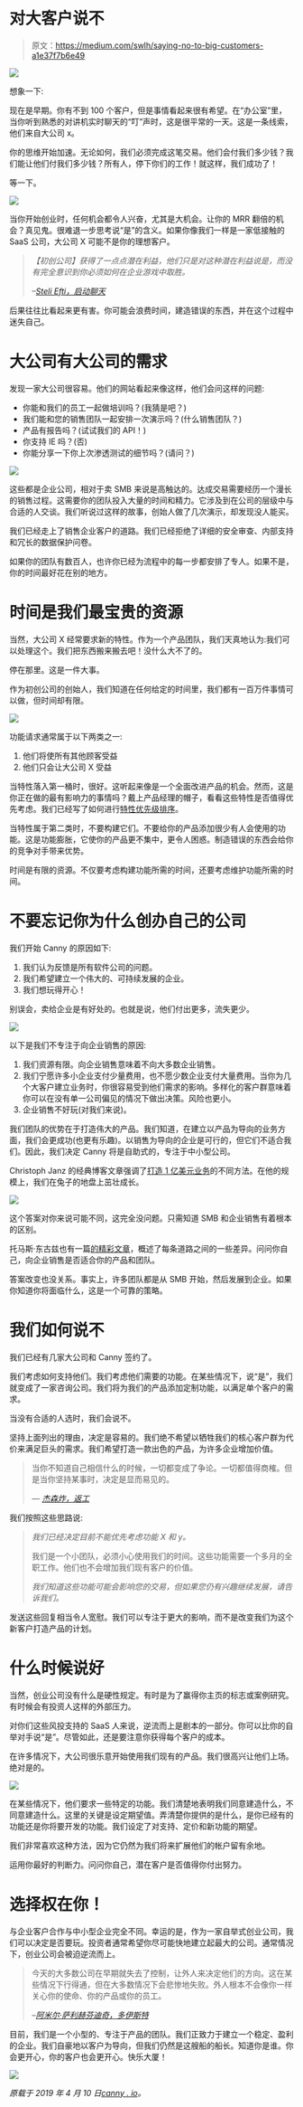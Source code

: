 # 对大客户说不

> 原文：<https://medium.com/swlh/saying-no-to-big-customers-a1e37f7b6e49>

![](img/55477c8e46e99337d67ccd5595bbf81b.png)

想象一下:

现在是早期。你有不到 100 个客户，但是事情看起来很有希望。在“办公室”里，当你听到熟悉的对讲机实时聊天的“叮”声时，这是很平常的一天。这是一条线索，他们来自大公司 x。

你的思维开始加速。无论如何，我们必须完成这笔交易。他们会付我们多少钱？我们能让他们付我们多少钱？所有人，停下你们的工作！就这样，我们成功了！

等一下。

![](img/af2db5119c5fa926a35c793c4b321487.png)

当你开始创业时，任何机会都令人兴奋，尤其是大机会。让你的 MRR 翻倍的机会？真见鬼。很难退一步思考说“是”的含义。如果你像我们一样是一家低接触的 SaaS 公司，大公司 X 可能不是你的理想客户。

> *【初创公司】获得了一点点潜在利益，他们只是对这种潜在利益说是，而没有完全意识到你必须如何在企业游戏中取胜。*
> 
> *–*[*Steli Efti，启动聊天*](https://thestartupchat.com/ep236)

后果往往比看起来更有害。你可能会浪费时间，建造错误的东西，并在这个过程中迷失自己。

# 大公司有大公司的需求

发现一家大公司很容易。他们的网站看起来像这样，他们会问这样的问题:

*   你能和我们的员工一起做培训吗？(我猜是吧？)
*   我们能和您的销售团队一起安排一次演示吗？(什么销售团队？)
*   产品有报告吗？(试试我们的 API！)
*   你支持 IE 吗？(否)
*   你能分享一下你上次渗透测试的细节吗？(请问？)

![](img/f18221f7fb292643b6fb8847b61e45b2.png)

这些都是企业公司，相对于卖 SMB 来说是高触达的。达成交易需要经历一个漫长的销售过程。这需要你的团队投入大量的时间和精力。它涉及到在公司的层级中与合适的人交谈。我们听说过这样的故事，创始人做了几次演示，却发现没人能买。

我们已经走上了销售企业客户的道路。我们已经拒绝了详细的安全审查、内部支持和冗长的数据保护问卷。

如果你的团队有数百人，也许你已经为流程中的每一步都安排了专人。如果不是，你的时间最好花在别的地方。

# 时间是我们最宝贵的资源

当然，大公司 X 经常要求新的特性。作为一个产品团队，我们天真地认为:我们可以处理这个。我们把东西搬来搬去吧！没什么大不了的。

停在那里。这是一件大事。

作为初创公司的创始人，我们知道在任何给定的时间里，我们都有一百万件事情可以做，但时间却有限。

![](img/a9b1dd4055e6c814fdaac6c4e9674244.png)

功能请求通常属于以下两类之一:

1.  他们将使所有其他顾客受益
2.  他们只会让大公司 X 受益

当特性落入第一桶时，很好。这听起来像是一个全面改进产品的机会。然而，这是你正在做的最有影响力的事情吗？戴上产品经理的帽子，看看这些特性是否值得优先考虑。我们已经写了如何进行[特性优先级排序](https://canny.io/blog/roadmap-prioritization-guide/)。

当特性属于第二类时，不要构建它们。不要给你的产品添加很少有人会使用的功能。这是功能膨胀，它使你的产品更不集中，更令人困惑。制造错误的东西会给你的竞争对手带来优势。

时间是有限的资源。不仅要考虑构建功能所需的时间，还要考虑维护功能所需的时间。

# 不要忘记你为什么创办自己的公司

我们开始 Canny 的原因如下:

1.  我们认为反馈是所有软件公司的问题。
2.  我们希望建立一个伟大的、可持续发展的企业。
3.  我们想玩得开心！

别误会，卖给企业是有好处的。也就是说，他们付出更多，流失更少。

![](img/e66d83f617802e12de0888065f68e6b2.png)

以下是我们不专注于向企业销售的原因:

1.  我们资源有限。向企业销售意味着不向大多数企业销售。
2.  我们宁愿许多小企业支付少量费用，也不愿少数企业支付大量费用。当你为几个大客户建立业务时，你很容易受到他们需求的影响。多样化的客户群意味着你可以在没有单一公司偏见的情况下做出决策。风险也更小。
3.  企业销售不好玩(对我们来说)。

我们团队的优势在于打造伟大的产品。我们知道，在建立以产品为导向的业务方面，我们会更成功(也更有乐趣)。以销售为导向的企业是可行的，但它们不适合我们。因此，我们决定 Canny 将是自助式的，专注于中小型公司。

Christoph Janz 的经典博客文章强调了[打造 1 亿美元业务](http://christophjanz.blogspot.com/2014/10/five-ways-to-build-100-million-business.html)的不同方法。在他的规模上，我们在兔子的地盘上茁壮成长。

![](img/16037bda171f1a8e0d6c44c501648d39.png)

这个答案对你来说可能不同，这完全没问题。只需知道 SMB 和企业销售有着根本的区别。

托马斯·东古兹也有一篇[的精彩文章](https://tomtunguz.com/optimal-path-smb-mid-ent/)，概述了每条道路之间的一些差异。问问你自己，向企业销售是否适合你的产品和团队。

答案改变也没关系。事实上，许多团队都是从 SMB 开始，然后发展到企业。如果你知道你将面临什么，这是一个可靠的策略。

# 我们如何说不

我们已经有几家大公司和 Canny 签约了。

我们考虑如何支持他们。我们考虑他们需要的功能。在某些情况下，说“是”，我们就变成了一家咨询公司。我们将为我们的产品添加定制功能，以满足单个客户的需求。

当没有合适的人选时，我们会说不。

坚持上面列出的理由，决定是容易的。我们绝不希望以牺牲我们的核心客户群为代价来满足巨头的需求。我们希望打造一款出色的产品，为许多企业增加价值。

> 当你不知道自己相信什么的时候，一切都变成了争论。一切都值得商榷。但是当你坚持某事时，决定是显而易见的。
> 
> *―* [*杰森炸，返工*](https://www.goodreads.com/book/show/6732019-rework)

我们按照这些思路说:

> *我们已经决定目前不能优先考虑功能 X 和 y。*
> 
> 我们是一个小团队，必须小心使用我们的时间。这些功能需要一个多月的全职工作。他们也不会增加我们现有客户的价值。
> 
> *我们知道这些功能可能会影响您的交易，但如果您仍有兴趣继续发展，请告诉我们。*

发送这些回复相当令人宽慰。我们可以专注于更大的影响，而不是改变我们为这个新客户打造产品的计划。

# 什么时候说好

当然，创业公司没有什么是硬性规定。有时是为了赢得你主页的标志或案例研究。有时候会有投资人这样的外部压力。

对你们这些风投支持的 SaaS 人来说，逆流而上是剧本的一部分。你可以比你的自举对手说“是”。尽管如此，还是要注意你获得每个客户的成本。

在许多情况下，大公司很乐意开始使用我们现有的产品。我们很高兴让他们上场。绝对是的。

![](img/9d81f7845b96b485b609cb1136a57cb2.png)

在某些情况下，他们要求一些特定的功能。我们清楚地表明我们同意建造什么，不同意建造什么。这里的关键是设定期望值。弄清楚你提供的是什么，是你已经有的功能还是你将要开发的功能。我们设定了对支持、定价和新功能的期望。

我们非常喜欢这种方法，因为它仍然为我们将来扩展他们的帐户留有余地。

运用你最好的判断力。问问你自己，潜在客户是否值得你付出努力。

# 选择权在你！

与企业客户合作与中小型企业完全不同。幸运的是，作为一家自举式创业公司，我们可以决定是否要玩。投资者通常希望你尽可能快地建立起最大的公司。通常情况下，创业公司会被迫逆流而上。

> 今天的大多数公司在早期就失去了控制，让外人来决定他们的方向。这在某些情况下行得通，但在大多数情况下会悲惨地失败。外人根本不会像你一样关心你的使命、你的产品或你的员工。
> 
> *–*[*阿米尔·萨利赫芬迪奇，多伊斯特*](https://doist.com/blog/no-exit-strategy/)

目前，我们是一个小型的、专注于产品的团队。我们正致力于建立一个稳定、盈利的企业。我们自豪地以客户为导向，但我们仍然是这艘船的船长。知道你是谁。你会更开心，你的客户也会更开心。快乐大厦！

[![](img/1a3774f1ee6091f298eceb1427b2df1f.png)](https://canny.io/blog/subscribe/)

*原载于 2019 年 4 月 10 日*[*canny . io*](https://canny.io/blog/saying-no-big-customers/)*。*